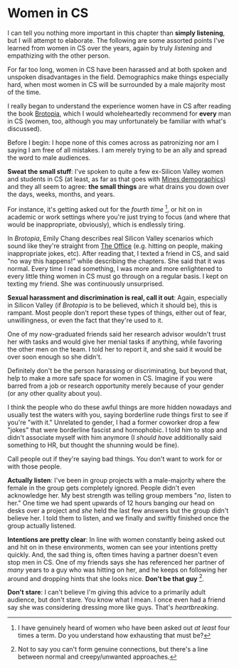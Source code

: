 # Women in CS

I can tell you nothing more important in this chapter
than **simply listening**, but I will attempt to elaborate.
The following are some assorted points I've learned from
women in CS over the years, again by truly *listening*
and empathizing with the other person.

For far too long, women in CS have been harassed and
at both spoken and unspoken disadvantages in the field.
Demographics make things especially hard, when most women
in CS will be surrounded by a male majority most of the time.

I really began to understand the experience women have in CS
after reading the book [Brotopia](https://en.wikipedia.org/wiki/Brotopia),
which I would wholeheartedly recommend for **every** man in CS (women, too,
although you may unfortunately be familiar with what's discussed).

Before I begin: I hope none of this comes across as patronizing nor
am I saying I am free of all mistakes. I am merely trying to be an
ally and spread the word to male audiences.

**Sweat the small stuff**: I've spoken to quite a few ex-Silicon Valley women and
students in CS (at least, as far as that goes with [Mines demographics](https://www.mines.edu/diversity/annual-report-2021/recruitment/)) 
and they all seem to agree: **the small things** are what drains you down over the days, weeks, months, and years.

For instance, it's getting asked out for the *fourth time* [^ref1], or hit on in academic or
work settings where you're just trying to focus (and where that would be inappropriate, 
obviously), which is endlessly tiring.

In *Brotopia*, Emily Chang describes real Silicon Valley scenarios which sound like they're 
straight from [The Office](https://en.wikipedia.org/wiki/The_Office_(American_TV_series)) (e.g.
hitting on people, making inappropriate jokes, etc). After reading that, I texted a friend 
in CS, and said "no way this happens!" while describing the chapters. She said that it was normal.
Every time I read something, I was more and more enlightened to every little thing women in CS must 
go through on a regular basis. I kept on texting my friend. She was continuously unsurprised.

**Sexual harassment and discrimination is real, call it out**: Again, especially in
Silicon Valley (if *Brotopia* is to be believed, which it should be), this is rampant.
Most people don't report these types of things, either out of fear, unwillingness,
or even the fact that they're used to it.

One of my now-graduated friends said her research advisor wouldn't trust her with
tasks and would give her menial tasks if anything, while favoring the other men on
the team. I told her to report it, and she said it would be over soon enough so she didn't.

Definitely don't be the person harassing or discriminating, but beyond that, help
to make a more safe space for women in CS. Imagine if you were barred from a job or
research opportunity merely because of your gender (or any other quality about you).

I think the people who do these awful things are more hidden nowadays and usually
test the waters with you, saying borderline rude things first to see if you're "with it."
Unrelated to gender, I had a former coworker drop a few "jokes" that were borderline 
fascist and homophobic. I told him to stop and didn't associate myself with him anymore
(I *should have* additionally said something to HR, but thought the shunning would be fine).

Call people out if they're saying bad things. You don't want to work for or with those people.

**Actually listen**: I've been in group projects with a male-majority where the female in
the group gets completely ignored. People didn't even acknowledge her. My best strength
was telling group members "*no*, listen to her." One time we had spent upwards of 12 hours 
banging our head on desks over a project and *she* held the last few answers but the group didn't 
believe her. I told them to listen, and we finally and swiftly finished once the group actually listened.

**Intentions are pretty clear**: In line with women constantly being asked out and hit on
in these environments, women can see your intentions pretty quickly. And, the sad thing is,
often times having a partner doesn't even stop men in CS. One of my friends says she has
referenced her partner of *many* years to a guy who was hitting on her, and he keeps on
following her around and dropping hints that she looks nice. **Don't be that guy** [^ref2].

**Don't stare**: I can't believe I'm giving this advice to a primarily adult audience,
but don't stare. You know what I mean. I once even had a friend say she was considering
dressing more like guys. That's *heartbreaking*.


[^ref1]: I have genuinely heard of women who have been asked out *at least*
four times a term. Do you understand how exhausting that must be?

[^ref2]: Not to say you can't form genuine connections, but there's a line
between normal and creepy/unwanted approaches.
